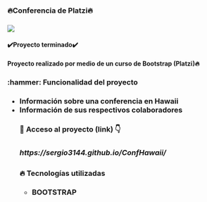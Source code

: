 <h3 align="left">🔥Conferencia de Platzi🔥<h3>
  <p align="left">
  <img align="center" src="https://img.shields.io/badge/license-Unlicense-blue.svg">
</p>
  
<h4 align="left">
✔️Proyecto terminado✔️
</h4>
<h4 aling='left'>
  Proyecto realizado por medio de un curso de Bootstrap (Platzi)🔥
<h4>
<h3>:hammer: Funcionalidad del proyecto<h3>
 <ul>
    <li>Información sobre una conferencia en Hawaii
    <li>Información de sus respectivos colaboradores
      
<h4> 📁 Acceso al proyecto (link) 👇<h3>
   <h5> https://sergio3144.github.io/ConfHawaii/
<h4> 🔥 Tecnologías utilizadas <h4>

  <ul>
    <li>BOOTSTRAP
